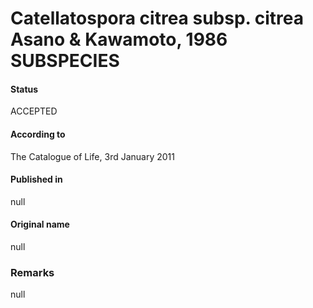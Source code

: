 Catellatospora citrea subsp. citrea Asano & Kawamoto, 1986 SUBSPECIES
=======

#### Status
ACCEPTED

#### According to
The Catalogue of Life, 3rd January 2011

#### Published in
null

#### Original name
null

### Remarks
null
